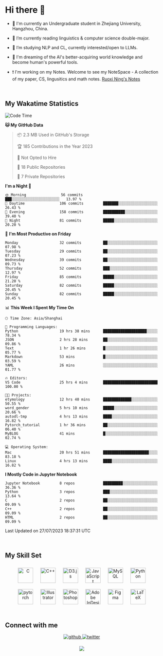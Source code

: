 # **Hi there 👋**  
  

- 🏫 I'm currently an Undergraduate student in Zhejiang University, Hangzhou, China.  
  

- 🌱 I’m currently reading linguistics & computer science double-major.  
  

- 🔭 I’m studying NLP and CL, currently interested/open to LLMs.
  

- 💭 I'm dreaming of the AI's better-acquiring world knowledge and become human's powerful tools.  
  
- ❗️ I'm working on my Notes. Welcome to see my NoteSpace - A collection of my paper, CS, lingusitics and math notes. <a href = "https://pitch-streetcar-8b4.notion.site/LuneRGB-s-Notes-41eb1dfea25b4042baacdf3c718200e3?pvs=4">Ruoxi Ning's Notes</a>

<br/>  


<!-- 
## Github Stats  
<div align="center"><img src="https://github-readme-stats.vercel.app/api?username=LuneRGB&show_icons=true&count_private=true&hide_border=true" align="center" /></div>  

<br/>   -->


## My Wakatime Statistics

<!--START_SECTION:waka-->
![Code Time](http://img.shields.io/badge/Code%20Time-758%20hrs%2051%20mins-blue)

**🐱 My GitHub Data** 

> 📦 2.3 MB Used in GitHub's Storage 
 > 
> 🏆 185 Contributions in the Year 2023
 > 
> 🚫 Not Opted to Hire
 > 
> 📜 18 Public Repositories 
 > 
> 🔑 7 Private Repositories 
 > 
**I'm a Night 🦉** 

```text
🌞 Morning                56 commits          ███░░░░░░░░░░░░░░░░░░░░░░   13.97 % 
🌆 Daytime                106 commits         ███████░░░░░░░░░░░░░░░░░░   26.43 % 
🌃 Evening                158 commits         ██████████░░░░░░░░░░░░░░░   39.40 % 
🌙 Night                  81 commits          █████░░░░░░░░░░░░░░░░░░░░   20.20 % 
```
📅 **I'm Most Productive on Friday** 

```text
Monday                   32 commits          ██░░░░░░░░░░░░░░░░░░░░░░░   07.98 % 
Tuesday                  29 commits          ██░░░░░░░░░░░░░░░░░░░░░░░   07.23 % 
Wednesday                39 commits          ██░░░░░░░░░░░░░░░░░░░░░░░   09.73 % 
Thursday                 52 commits          ███░░░░░░░░░░░░░░░░░░░░░░   12.97 % 
Friday                   85 commits          █████░░░░░░░░░░░░░░░░░░░░   21.20 % 
Saturday                 82 commits          █████░░░░░░░░░░░░░░░░░░░░   20.45 % 
Sunday                   82 commits          █████░░░░░░░░░░░░░░░░░░░░   20.45 % 
```


📊 **This Week I Spent My Time On** 

```text
🕑︎ Time Zone: Asia/Shanghai

💬 Programming Languages: 
Python                   19 hrs 38 mins      ████████████████████░░░░░   78.34 % 
JSON                     2 hrs 28 mins       ██░░░░░░░░░░░░░░░░░░░░░░░   09.86 % 
Text                     1 hr 26 mins        █░░░░░░░░░░░░░░░░░░░░░░░░   05.77 % 
Markdown                 53 mins             █░░░░░░░░░░░░░░░░░░░░░░░░   03.59 % 
YAML                     26 mins             ░░░░░░░░░░░░░░░░░░░░░░░░░   01.77 % 

🔥 Editors: 
VS Code                  25 hrs 4 mins       █████████████████████████   100.00 % 

🐱‍💻 Projects: 
etymology                12 hrs 40 mins      █████████████░░░░░░░░░░░░   50.55 % 
word_gender              5 hrs 10 mins       █████░░░░░░░░░░░░░░░░░░░░   20.66 % 
autodl-tmp               4 hrs 13 mins       ████░░░░░░░░░░░░░░░░░░░░░   16.82 % 
Pytorch_tutorial         1 hr 36 mins        ██░░░░░░░░░░░░░░░░░░░░░░░   06.40 % 
MyBLOG                   41 mins             █░░░░░░░░░░░░░░░░░░░░░░░░   02.74 % 

💻 Operating System: 
Mac                      20 hrs 51 mins      █████████████████████░░░░   83.18 % 
Linux                    4 hrs 13 mins       ████░░░░░░░░░░░░░░░░░░░░░   16.82 % 
```

**I Mostly Code in Jupyter Notebook** 

```text
Jupyter Notebook         8 repos             █████████░░░░░░░░░░░░░░░░   36.36 % 
Python                   3 repos             ███░░░░░░░░░░░░░░░░░░░░░░   13.64 % 
C                        2 repos             ██░░░░░░░░░░░░░░░░░░░░░░░   09.09 % 
C++                      2 repos             ██░░░░░░░░░░░░░░░░░░░░░░░   09.09 % 
HTML                     2 repos             ██░░░░░░░░░░░░░░░░░░░░░░░   09.09 % 
```




 Last Updated on 27/07/2023 18:37:31 UTC
<!--END_SECTION:waka-->


<!-- <div align="center">

  [![Top Langs](https://github-readme-stats.vercel.app/api/top-langs/?username=LuneRGB&layout=compact)](https://github.com/LuneRGB/github-readme-stats)

</div>   -->

<br/>  



## My Skill Set  
<div align="center">  
<a href="https://www.cprogramming.com/" target="_blank"><img style="margin: 10px" src="https://profilinator.rishav.dev/skills-assets/c-original.svg" alt="C" height="50" /></a>  
<a href="https://www.cplusplus.com/" target="_blank"><img style="margin: 10px" src="https://profilinator.rishav.dev/skills-assets/cplusplus-original.svg" alt="C++" height="50" /></a>  
<a href="https://d3js.org/" target="_blank"><img style="margin: 10px" src="https://profilinator.rishav.dev/skills-assets/d3js-original.svg" alt="D3.js" height="50" /></a>  
<a href="https://www.javascript.com/" target="_blank"><img style="margin: 10px" src="https://profilinator.rishav.dev/skills-assets/javascript-original.svg" alt="JavaScript" height="50" /></a>  
<a href="https://www.mysql.com/" target="_blank"><img style="margin: 10px" src="https://profilinator.rishav.dev/skills-assets/mysql-original-wordmark.svg" alt="MySQL" height="50" /></a>  
<a href="https://www.python.org/" target="_blank"><img style="margin: 10px" src="https://profilinator.rishav.dev/skills-assets/python-original.svg" alt="Python" height="50" /></a>  
<a href="https://pytorch.org/" target="_blank"><img style="margin: 10px" src="https://profilinator.rishav.dev/skills-assets/pytorch-icon.svg" alt="pytorch" height="50" /></a>  
<a href="https://www.adobe.com/in/products/illustrator.html" target="_blank"><img style="margin: 10px" src="https://profilinator.rishav.dev/skills-assets/adobe_illustrator-icon.svg" alt="Illustrator" height="50" /></a>  
<a href="https://www.adobe.com/in/products/photoshop.html" target="_blank"><img style="margin: 10px" src="https://profilinator.rishav.dev/skills-assets/photoshop-plain.svg" alt="Photoshop" height="50" /></a>  
<a href="https://www.adobe.com/in/products/indesign.html" target="_blank"><img style="margin: 10px" src="https://profilinator.rishav.dev/skills-assets/adobeindesign.svg" alt="Adobe InDesign" height="50" /></a>  
<a href="https://www.figma.com/" target="_blank"><img style="margin: 10px" src="https://profilinator.rishav.dev/skills-assets/figma-icon.svg" alt="Figma" height="50" /></a>  
<a href="https://www.latex-project.org/" target="_blank"><img style="margin: 10px" src="https://profilinator.rishav.dev/skills-assets/latex.png" alt="LaTeX" height="50" /></a>  
</div>  

<br/>  



## Connect with me  
<div align="center">
<a href="https://github.com/ruoxining" target="_blank">
<img src=https://img.shields.io/badge/github-%2324292e.svg?&style=for-the-badge&logo=github&logoColor=white alt=github style="margin-bottom: 5px;" />
</a>
<a href="https://twitter.com/LuneRGB" target="_blank">
<img src=https://img.shields.io/badge/twitter-%2300acee.svg?&style=for-the-badge&logo=twitter&logoColor=white alt=twitter style="margin-bottom: 5px;" />
</a>  
</div>  
  

<br/> 


<div align="center">
<img src="https://komarev.com/ghpvc/?username=LuneRGB&&style=flat-square" align="center" />
</div>  

<br />

